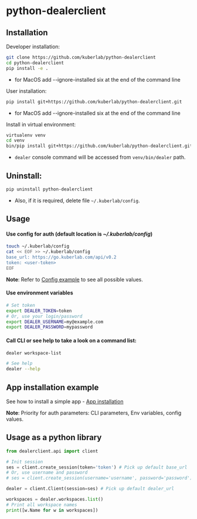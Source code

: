 # python-dealerclient

## Installation

Developer installation:

```bash
git clone https://github.com/kuberlab/python-dealerclient
cd python-dealerclient
pip install -e . 
```
* for MacOS add --ignore-installed six at the end of the command line
    
User installation:

```bash
pip install git+https://github.com/kuberlab/python-dealerclient.git
```
* for MacOS add --ignore-installed six at the end of the command line


Install in virtual environment:


```bash
virtualenv venv
cd venv
bin/pip install git+https://github.com/kuberlab/python-dealerclient.git
```

* `dealer` console command will be accessed from `venv/bin/dealer` path.


## Uninstall:

```bash
pip uninstall python-dealerclient
```

* Also, if it is required, delete file `~/.kuberlab/config`.

## Usage

#### Use config for auth (default location is *~/.kuberlab/config*)

```bash
touch ~/.kuberlab/config
cat << EOF >> ~/.kuberlab/config
base_url: https://go.kuberlab.com/api/v0.2
token: <user-token>
EOF
```

**Note**: Refer to [Config example](config.yaml.example) to see all possible values.

#### Use environment variables

```bash
# Set token
export DEALER_TOKEN=token
# Or, use your login/password
export DEALER_USERNAME=my@example.com
export DEALER_PASSWORD=mypassword
```

#### Call CLI or see help to take a look on a command list:

```bash
dealer workspace-list

# See help
dealer --help
```

## App installation example

See how to install a simple app - [App installation](App_installation.md)

**Note**: Priority for auth parameters: CLI parameters, Env variables, config values.

## Usage as a python library

```python
from dealerclient.api import client

# Init session
ses = client.create_session(token='token') # Pick up default base_url
# Or, use username and password
# ses = client.create_session(username='username', password='password') # Pick up default base_url

dealer = client.Client(session=ses) # Pick up default dealer_url

workspaces = dealer.workspaces.list()
# Print all workspace names
print([w.Name for w in workspaces])
```
